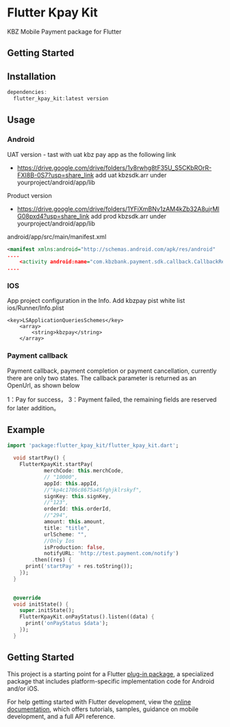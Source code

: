 # Flutter Kpay Kit

KBZ Mobile Payment package for Flutter

## Getting Started



## Installation
```dart
dependencies:
  flutter_kpay_kit:latest version
```


## Usage
### Android


UAT version - tast with uat kbz pay app as the following link
- https://drive.google.com/drive/folders/1y8rwhg8tF35U_S5CKbROrR-FXI8B-0S7?usp=share_link
add uat kbzsdk.arr under yourproject/android/app/lib

Product version
- https://drive.google.com/drive/folders/1YFiXmBNv1zAM4kZb32A8ujrMlG08pxd4?usp=share_link
add prod kbzsdk.arr under yourproject/android/app/lib


android/app/src/main/manifest.xml
```xml
<manifest xmlns:android="http://schemas.android.com/apk/res/android"
....
	<activity android:name="com.kbzbank.payment.sdk.callback.CallbackResultActivity" android:theme="@android:style/Theme.NoDisplay" android:exported="true"
....
```
### IOS
App project configuration in the Info. Add kbzpay pist white list
ios/Runner/Info.plist
```plist
<key>LSApplicationQueriesSchemes</key>
	<array>
		<string>kbzpay</string>
	</array>
```

### Payment callback
Payment callback, payment completion or payment cancellation, currently there are only two states. The callback parameter is returned as an OpenUrl, as shown below

1：Pay for success，
3：Payment failed, the remaining fields are reserved for later addition。

## Example
```dart
import 'package:flutter_kpay_kit/flutter_kpay_kit.dart';

  void startPay() {
    FlutterKpayKit.startPay(
            merchCode: this.merchCode,
            // "10000",
            appId: this.appId,
            //"kp4c1706c8675a45fghjklrskyf",
            signKey: this.signKey,
            //"123",
            orderId: this.orderId,
            //"294",
            amount: this.amount,
            title: "title",
            urlScheme: "",
            //Only Ios
            isProduction: false,
            notifyURL: 'http://test.payment.com/notify')
        .then((res) {
      print('startPay' + res.toString());
    });
  }

    
  @override
  void initState() {
    super.initState();
    FlutterKpayKit.onPayStatus().listen((data) {
      print('onPayStatus $data');
    });
  }
```

## Getting Started

This project is a starting point for a Flutter
[plug-in package](https://flutter.dev/developing-packages/),
a specialized package that includes platform-specific implementation code for
Android and/or iOS.

For help getting started with Flutter development, view the
[online documentation](https://flutter.dev/docs), which offers tutorials,
samples, guidance on mobile development, and a full API reference.

